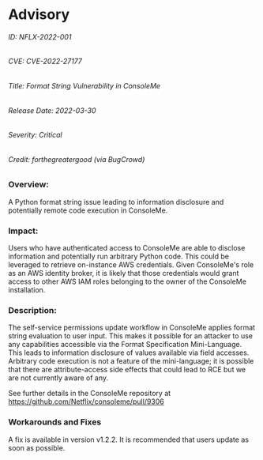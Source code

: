 # Advisory
###### ID: NFLX-2022-001

###### CVE: CVE-2022-27177

###### Title: Format String Vulnerability in ConsoleMe

###### Release Date: 2022-03-30

###### Severity: Critical

###### Credit: forthegreatergood (via BugCrowd)

### Overview:
A Python format string issue leading to information disclosure and potentially remote code execution in ConsoleMe.

### Impact:
Users who have authenticated access to ConsoleMe are able to disclose information and potentially run arbitrary Python code. This could be leveraged to retrieve on-instance AWS credentials. Given ConsoleMe's role as an AWS identity broker, it is likely that those credentials would grant access to other AWS IAM roles belonging to the owner of the ConsoleMe installation.

### Description:
The self-service permissions update workflow in ConsoleMe applies format string evaluation to user input. This makes it possible for an attacker to use any capabilities accessible via the Format Specification Mini-Language. This leads to information disclosure of values available via field accesses. Arbitrary code execution is not a feature of the mini-language; it is possible that there are attribute-access side effects that could lead to RCE but we are not currently aware of any.

See further details in the ConsoleMe repository at https://github.com/Netflix/consoleme/pull/9306

### Workarounds and Fixes
A fix is available in version v1.2.2. It is recommended that users update as soon as possible.
